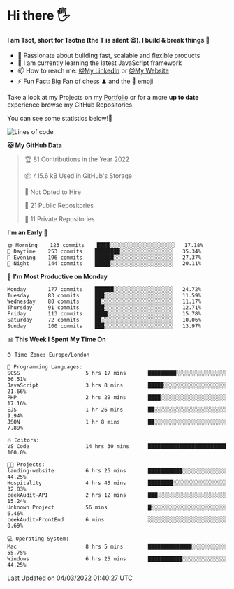 # Hi there :raised_hand_with_fingers_splayed:
#### I am Tsot, short for Tsotne (the T is silent :wink:). I build & break things :space_invader:
- :telescope: Passionate about building fast, scalable and flexible products
- :seedling: I am currently learning the latest JavaScript framework 
- :mailbox: How to reach me: [@My LinkedIn](https://www.linkedin.com/in/tsotne-gvadzabia/) or [@My Website](https://tsotne.co.uk/contact)
- :zap: Fun Fact: Big Fan of chess ♟ and the 👾 emoji

Take a look at my Projects on my [Portfolio](https://tsotne.co.uk/) or for a more **up to date** experience browse my GitHub Repositories.

You can see some statistics below!:space_invader:
<!--START_SECTION:waka-->
![Lines of code](https://img.shields.io/badge/From%20Hello%20World%20I%27ve%20Written-2%20Million%20lines%20of%20code-blue)

**🐱 My GitHub Data** 

> 🏆 81 Contributions in the Year 2022
 > 
> 📦 415.6 kB Used in GitHub's Storage 
 > 
> 🚫 Not Opted to Hire
 > 
> 📜 21 Public Repositories 
 > 
> 🔑 11 Private Repositories  
 > 
**I'm an Early 🐤** 

```text
🌞 Morning    123 commits    ████░░░░░░░░░░░░░░░░░░░░░   17.18% 
🌆 Daytime    253 commits    ████████░░░░░░░░░░░░░░░░░   35.34% 
🌃 Evening    196 commits    ██████░░░░░░░░░░░░░░░░░░░   27.37% 
🌙 Night      144 commits    █████░░░░░░░░░░░░░░░░░░░░   20.11%

```
📅 **I'm Most Productive on Monday** 

```text
Monday       177 commits    ██████░░░░░░░░░░░░░░░░░░░   24.72% 
Tuesday      83 commits     ███░░░░░░░░░░░░░░░░░░░░░░   11.59% 
Wednesday    80 commits     ██░░░░░░░░░░░░░░░░░░░░░░░   11.17% 
Thursday     91 commits     ███░░░░░░░░░░░░░░░░░░░░░░   12.71% 
Friday       113 commits    ████░░░░░░░░░░░░░░░░░░░░░   15.78% 
Saturday     72 commits     ██░░░░░░░░░░░░░░░░░░░░░░░   10.06% 
Sunday       100 commits    ███░░░░░░░░░░░░░░░░░░░░░░   13.97%

```


📊 **This Week I Spent My Time On** 

```text
⌚︎ Time Zone: Europe/London

💬 Programming Languages: 
SCSS                     5 hrs 17 mins       █████████░░░░░░░░░░░░░░░░   36.51% 
JavaScript               3 hrs 8 mins        █████░░░░░░░░░░░░░░░░░░░░   21.66% 
PHP                      2 hrs 29 mins       ████░░░░░░░░░░░░░░░░░░░░░   17.16% 
EJS                      1 hr 26 mins        ██░░░░░░░░░░░░░░░░░░░░░░░   9.94% 
JSON                     1 hr 8 mins         ██░░░░░░░░░░░░░░░░░░░░░░░   7.89%

🔥 Editors: 
VS Code                  14 hrs 30 mins      █████████████████████████   100.0%

🐱‍💻 Projects: 
landing-website          6 hrs 25 mins       ███████████░░░░░░░░░░░░░░   44.25% 
Hospitality              4 hrs 45 mins       ████████░░░░░░░░░░░░░░░░░   32.83% 
ceekAudit-API            2 hrs 12 mins       ███░░░░░░░░░░░░░░░░░░░░░░   15.24% 
Unknown Project          56 mins             █░░░░░░░░░░░░░░░░░░░░░░░░   6.46% 
ceekAudit-FrontEnd       6 mins              ░░░░░░░░░░░░░░░░░░░░░░░░░   0.69%

💻 Operating System: 
Mac                      8 hrs 5 mins        ██████████████░░░░░░░░░░░   55.75% 
Windows                  6 hrs 25 mins       ███████████░░░░░░░░░░░░░░   44.25%

```


 Last Updated on 04/03/2022 01:40:27 UTC
<!--END_SECTION:waka-->
